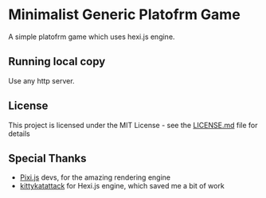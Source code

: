 # Minimalist Generic Platofrm Game

A simple platofrm game which uses hexi.js engine.

## Running local copy

Use any http server.

## License

This project is licensed under the MIT License - see the [LICENSE.md](LICENSE.md) file for details

## Special Thanks

* [Pixi.js](http://www.pixijs.com/) devs, for the amazing rendering engine
* [kittykatattack](https://github.com/kittykatattack) for Hexi.js engine, which saved me a bit of work
